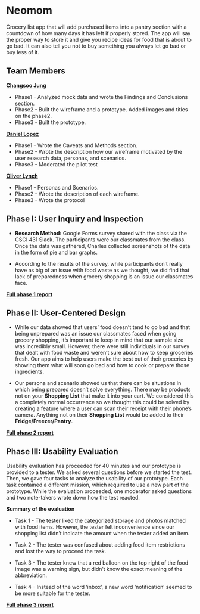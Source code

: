 # Neomom

Grocery list app that will add purchased items into a pantry section with a countdown of how many days it has left if properly stored. The app will say the proper way to store it and give you recipe ideas for food that is about to go bad. It can also tell you not to buy something you always let go bad or buy less of it.


## Team Members

**[__Changsoo Jung__](https://usabilityengineering.github.io/uxportfolio-cjung5/)**
 * Phase1 - Analyzed mock data and wrote the Findings and Conclusions section.
 * Phase2 - Built the wireframe and a prototype. Added images and titles on the phase2.
 * Phase3 - Built the prototype.
 
**[__Daniel Lopez__](https://usabilityengineering.github.io/uxportfolio-dlopez77-csuchico/)**
 * Phase1 - Wrote the Caveats and Methods section.
 * Phase2 - Wrote the description how our wireframe motivated by the user research data, personas, and scenarios.
 * Phase3 - Moderated the pilot test
 
**[__Oliver Lynch__](https://usabilityengineering.github.io/uxportfolio-0llievr/)**
 * Phase1 - Personas and Scenarios.
 * Phase2 - Wrote the description of each wireframe.
 * Phase3 - Wrote the protocol

## Phase I: User Inquiry and Inspection

* **Research Method:** Google Forms survey shared with the class via the CSCI 431 Slack. The participants were our classmates from the class. Once the data was gathered, Charles collected screenshots of the data in the form of pie and bar graphs.

* According to the results of the survey, while participants don’t really have as big of an issue with food waste as we thought, we did find that lack of preparedness when grocery shopping is an issue our classmates face. 

[__Full phase 1 report__](phase1/)

## Phase II: User-Centered Design

* While our data showed that users’ food doesn’t tend to go bad and that being unprepared was an issue our classmates faced when going grocery shopping, it’s important to keep in mind that our sample size was incredibly small. However, there were still individuals in our survey that dealt with food waste and weren’t sure about how to keep groceries fresh. Our app aims to help users make the best out of their groceries by showing them what will soon go bad and how to cook or prepare those ingredients.

* Our persona and scenario showed us that there can be situations in which being prepared doesn’t solve everything. There may be products not on your **Shopping List** that make it into your cart. We considered this a completely normal occurrence so we thought this could be solved by creating a feature where a user can scan their receipt with their phone’s camera. Anything not on their **Shopping List** would be added to their **Fridge/Freezer/Pantry**.

[__Full phase 2 report__](phase2/)

## Phase III: Usability Evaluation
Usability evaluation has proceeded for 40 minutes and our prototype is provided to a tester. We asked several questions before we started the test. Then, we gave four tasks to analyze the usability of our prototype. Each task contained a different mission, which required to use a new part of the prototype. While the evaluation proceeded, one moderator asked questions and two note-takers wrote down how the test reacted.

__Summary of the evaluation__
 * Task 1 - The tester liked the categorized storage and photos matched with food items. However, the tester felt inconvenience since our shopping list didn’t indicate the amount when the tester added an item. 
 
 * Task 2 - The tester was confused about adding food item restrictions and lost the way to proceed the task.
 
 * Task 3 - The tester knew that a red balloon on the top right of the food image was a warning sign, but didn’t know the exact meaning of the abbreviation.
 
 * Task 4 - Instead of the word ‘inbox’, a new word ‘notification’ seemed to be more suitable for the tester.


[__Full phase 3 report__](phase3/)
